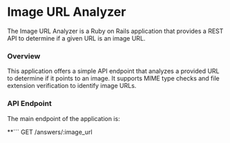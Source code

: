 # Image URL Analyzer
The Image URL Analyzer is a Ruby on Rails application that provides a REST API to determine if a given URL is an image URL.

<h3>Overview</h3>
This application offers a simple API endpoint that analyzes a provided URL to determine if it points to an image. It supports MIME type checks and file extension verification to identify image URLs.

<h3>API Endpoint</h3>
The main endpoint of the application is:

**```
GET /answers/:image_url
```**
